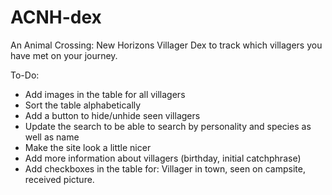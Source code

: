 # ACNH-dex
An Animal Crossing: New Horizons Villager Dex to track which villagers you have met on your journey.


To-Do:
- Add images in the table for all villagers
- Sort the table alphabetically
- Add a button to hide/unhide seen villagers
- Update the search to be able to search by personality and species as well as name
- Make the site look a little nicer
- Add more information about villagers (birthday, initial catchphrase)
- Add checkboxes in the table for: Villager in town, seen on campsite, received picture.
